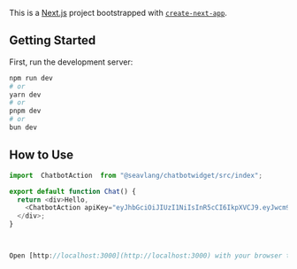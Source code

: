 This is a [Next.js](https://nextjs.org) project bootstrapped with [`create-next-app`](https://github.com/vercel/next.js/tree/canary/packages/create-next-app).

## Getting Started

First, run the development server:

```bash
npm run dev
# or
yarn dev
# or
pnpm dev
# or
bun dev
```
## How to Use

```javascript
import  ChatbotAction  from "@seavlang/chatbotwidget/src/index";

export default function Chat() {
  return <div>Hello,
    <ChatbotAction apiKey="eyJhbGciOiJIUzI1NiIsInR5cCI6IkpXVCJ9.eyJwcm9qZWN0X25hbWUiOiJzZWF2bGFuZ2JvdCIsImVtYWlsIjoic2lldmxhbmd2ZXlAZ21haWwuY29tIn0.IxAj9clfjkghE0o8cmIhn9LfGuzrASHfyQ1BQjXfVm0"/>
  </div>;
}



Open [http://localhost:3000](http://localhost:3000) with your browser to see the result.